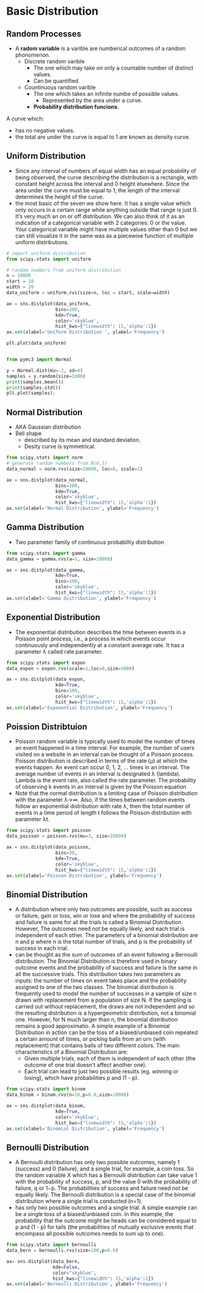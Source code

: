 # Basic Distribution

## Random Processes
- A **radom variable** is a varible are numberical outcomes of a random phonomenon.
  - Discrete random varible
    - The one which may take on only a countable number of distinct values.
    - Can be quantified.
  - Countinuous random varible
    - The one which takes an infinite numbe of possible values.
      - Represented by the area under a curve.
    - **Probability distribution funcions**.

A curve  which:
- has no negative values.
- the total are under the curve is equal to 1
are known as density curve.

## Uniform Distribution
- Since any interval of numbers of equal width has an equal probability of being observed, the curve describing the distribution is a rectangle, with constant height across the interval and 0 height elsewhere. Since the area under the curve must be equal to 1, the length of the interval determines the height of the curve.
- the most basic of the seven we show here. It has a single value which only occurs in a certain range while anything outside that range is just 0. It’s very much an on or off distribution. We can also think of it as an indication of a categorical variable with 2 categories: 0 or the value. Your categorical variable might have multiple values other than 0 but we can still visualize it in the same was as a piecewise function of multiple uniform distributions.

```python
# import uniform distribution
from scipy.stats import uniform

# random numbers from uniform distribution
n = 10000
start = 10
width = 20
data_uniform = uniform.rvs(size=n, loc = start, scale=width)

ax = sns.distplot(data_uniform,
                  bins=100,
                  kde=True,
                  color='skyblue',
                  hist_kws={"linewidth": 15,'alpha':1})
ax.set(xlabel='Uniform Distribution ', ylabel='Frequency')

plt.plot(data_uniform)


from pymc3 import Normal

y = Normal.dist(mu=-2, sd=4)
samples = y.random(size=1000)
print(samples.mean())
print(samples.std())
plt.plot(samples);
```

## Normal Distribution
- AKA Gaussian distribution
- Bell shape
  - described by its mean and standard deviation.
  - Desity curve is symmetrical.

```python
from scipy.stats import norm
# generate random numbers from N(0,1)
data_normal = norm.rvs(size=10000, loc=0, scale=2)

ax = sns.distplot(data_normal,
                  bins=100,
                  kde=True,
                  color='skyblue',
                  hist_kws={"linewidth": 15,'alpha':1})
ax.set(xlabel='Normal Distribution', ylabel='Frequency')
```
  
## Gamma Distribution
- Two parameter family of continuous probabiltiy distribution

```python
from scipy.stats import gamma
data_gamma = gamma.rvs(a=5, size=10000)

ax = sns.distplot(data_gamma,
                  kde=True,
                  bins=100,
                  color='skyblue',
                  hist_kws={"linewidth": 15,'alpha':1})
ax.set(xlabel='Gamma Distribution', ylabel='Frequency')
```

## Exponential Distribution
- The exponential distribution describes the time between events in a Poisson point process, i.e., a process in which events occur continuously and independently at a constant average rate. It has a parameter λ called rate parameter.

```python
from scipy.stats import expon
data_expon = expon.rvs(scale=1,loc=0,size=1000)

ax = sns.distplot(data_expon,
                  kde=True,
                  bins=100,
                  color='skyblue',
                  hist_kws={"linewidth": 15,'alpha':1})
ax.set(xlabel='Exponential Distribution', ylabel='Frequency')
```

## Poission Distribtuion
- Poisson random variable is typically used to model the number of times an event happened in a time interval. For example, the number of users visited on a website in an interval can be thought of a Poisson process. Poisson distribution is described in terms of the rate (μ) at which the events happen. An event can occur 0, 1, 2, … times in an interval. The average number of events in an interval is designated λ (lambda). Lambda is the event rate, also called the rate parameter. The probability of observing k events in an interval is given by the Poisson equation
- Note that the normal distribution is a limiting case of Poisson distribution with the parameter λ→∞. Also, if the times between random events follow an exponential distribution with rate λ, then the total number of events in a time period of length t follows the Poisson distribution with parameter λt.

```python 
from scipy.stats import poisson
data_poisson = poisson.rvs(mu=3, size=10000)

ax = sns.distplot(data_poisson,
                  bins=30,
                  kde=True,
                  color='skyblue',
                  hist_kws={"linewidth": 15,'alpha':1})
ax.set(xlabel='Poisson Distribution', ylabel='Frequency')
```

## Binomial Distribution
- A distribution where only two outcomes are possible, such as success or failure, gain or loss, win or lose and where the probability of success and failure is same for all the trials is called a Binomial Distribution. However, The outcomes need not be equally likely, and each trial is independent of each other. The parameters of a binomial distribution are n and p where n is the total number of trials, and p is the probability of success in each trial.
- can be thought as the sum of outcomes of an event following a Bernoulli distribution. The Binomial Distribution is therefore used in binary outcome events and the probability of success and failure is the same in all the successive trials. This distribution takes two parameters as inputs: the number of times on event takes place and the probability assigned to one of the two classes. The binomial distribution is frequently used to model the number of successes in a sample of size n drawn with replacement from a population of size N. If the sampling is carried out without replacement, the draws are not independent and so the resulting distribution is a hypergeometric distribution, not a binomial one. However, for N much larger than n, the binomial distribution remains a good approximatio. A simple example of a Binomial Distribution in action can be the toss of a biased/unbiased coin repeated a certain amount of times, or picking balls from an urn (with replacement) that contains balls of two different colors. The main characteristics of a Binomial Distribution are:
  - Given multiple trials, each of them is independent of each other (the outcome of one trial doesn't affect another one).
  - Each trial can lead to just two possible results (eg. winning or losing), which have probabilities p and (1 - p).
  
```python
from scipy.stats import binom
data_binom = binom.rvs(n=10,p=0.8,size=10000)

ax = sns.distplot(data_binom,
                  kde=True,
                  color='skyblue',
                  hist_kws={"linewidth": 15,'alpha':1})
ax.set(xlabel='Binomial Distribution', ylabel='Frequency')
```

## Bernoulli Distribution
- A Bernoulli distribution has only two possible outcomes, namely 1 (success) and 0 (failure), and a single trial, for example, a coin toss. So the random variable X which has a Bernoulli distribution can take value 1 with the probability of success, p, and the value 0 with the probability of failure, q or 1−p. The probabilities of success and failure need not be equally likely. The Bernoulli distribution is a special case of the binomial distribution where a single trial is conducted (n=1).
- has only two possible outcomes and a single trial. A simple example can be a single toss of a biased/unbiased coin. In this example, the probability that the outcome might be heads can be considered equal to p and (1 - p) for tails (the probabilities of mutually exclusive events that encompass all possible outcomes needs to sum up to one).

```python
from scipy.stats import bernoulli
data_bern = bernoulli.rvs(size=100,p=0.6)

ax= sns.distplot(data_bern,
                 kde=False,
                 color="skyblue",
                 hist_kws={"linewidth": 15,'alpha':1})
ax.set(xlabel='Bernoulli Distribution', ylabel='Frequency')
```
